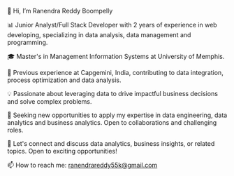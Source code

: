 👋 Hi, I’m Ranendra Reddy Boompelly

📊 Junior Analyst/Full Stack Developer with 2 years of experience in web developing, specializing in data analysis, data management and programming.

🎓 Master's in Management Information Systems at University of Memphis.

💼 Previous experience at Capgemini, India, contributing to data integration, process optimization and data analysis.

💡 Passionate about leveraging data to drive impactful business decisions and solve complex problems.

🚀 Seeking new opportunities to apply my expertise in data engineering, data analytics and business analytics. Open to collaborations and challenging roles.

📧 Let's connect and discuss data analytics, business insights, or related topics. Open to exciting opportunities!

📫 How to reach me: ranendrareddy55k@gmail.com

